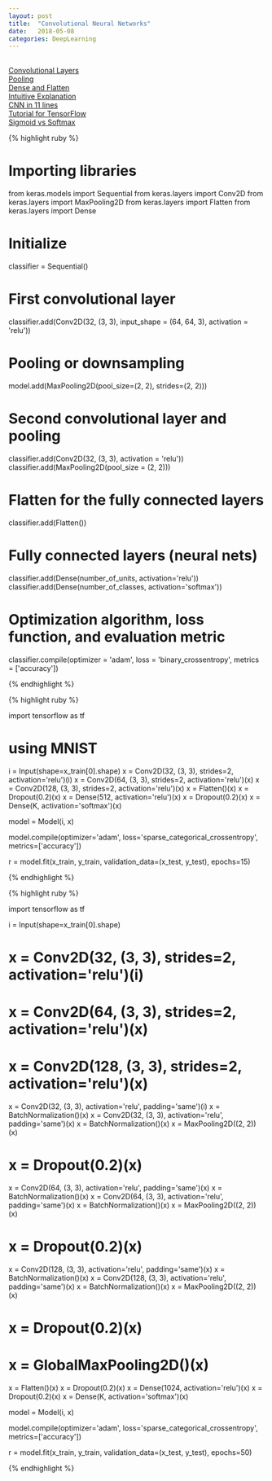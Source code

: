 ```yaml
---
layout: post
title:  "Convolutional Neural Networks"
date:   2018-05-08
categories: DeepLearning
---
```

<br />

<a href="https://keras.io/layers/convolutional/">
Convolutional Layers
</a>
<br />
<a href="https://keras.io/layers/pooling/">
Pooling
</a>
<br />
<a href="https://keras.io/layers/core/">
Dense and Flatten
</a>
<br />
<a href="https://ujjwalkarn.me/2016/08/11/intuitive-explanation-convnets/">
Intuitive Explanation
</a>
<br />
<a href="http://adventuresinmachinelearning.com/keras-tutorial-cnn-11-lines/">
CNN in 11 lines
</a>
<br />
<a href="http://adventuresinmachinelearning.com/convolutional-neural-networks-tutorial-tensorflow/">
Tutorial for TensorFlow
</a>
<br />
<a href="http://dataaspirant.com/2017/03/07/difference-between-softmax-function-and-sigmoid-function/">
Sigmoid vs Softmax
</a>

{% highlight ruby %}

# Importing libraries
from keras.models import Sequential
from keras.layers import Conv2D
from keras.layers import MaxPooling2D
from keras.layers import Flatten
from keras.layers import Dense

# Initialize
classifier = Sequential()

# First convolutional layer
classifier.add(Conv2D(32, (3, 3), input_shape = (64, 64, 3), activation = 'relu'))

# Pooling or downsampling
model.add(MaxPooling2D(pool_size=(2, 2), strides=(2, 2)))

# Second convolutional layer and pooling
classifier.add(Conv2D(32, (3, 3), activation = 'relu'))
classifier.add(MaxPooling2D(pool_size = (2, 2)))

# Flatten for the fully connected layers
classifier.add(Flatten())

# Fully connected layers (neural nets)
classifier.add(Dense(number_of_units, activation='relu'))
classifier.add(Dense(number_of_classes, activation='softmax'))

# Optimization algorithm, loss function, and evaluation metric
classifier.compile(optimizer = 'adam', loss = 'binary_crossentropy', metrics = ['accuracy'])

{% endhighlight %}

{% highlight ruby %}

import tensorflow as tf

# using MNIST

i = Input(shape=x_train[0].shape)
x = Conv2D(32, (3, 3), strides=2, activation='relu')(i)
x = Conv2D(64, (3, 3), strides=2, activation='relu')(x)
x = Conv2D(128, (3, 3), strides=2, activation='relu')(x)
x = Flatten()(x)
x = Dropout(0.2)(x)
x = Dense(512, activation='relu')(x)
x = Dropout(0.2)(x)
x = Dense(K, activation='softmax')(x)

model = Model(i, x)

model.compile(optimizer='adam',
              loss='sparse_categorical_crossentropy',
              metrics=['accuracy'])

r = model.fit(x_train, y_train, validation_data=(x_test, y_test), epochs=15)

{% endhighlight %}

{% highlight ruby %}

import tensorflow as tf

i = Input(shape=x_train[0].shape)
# x = Conv2D(32, (3, 3), strides=2, activation='relu')(i)
# x = Conv2D(64, (3, 3), strides=2, activation='relu')(x)
# x = Conv2D(128, (3, 3), strides=2, activation='relu')(x)

x = Conv2D(32, (3, 3), activation='relu', padding='same')(i)
x = BatchNormalization()(x)
x = Conv2D(32, (3, 3), activation='relu', padding='same')(x)
x = BatchNormalization()(x)
x = MaxPooling2D((2, 2))(x)
# x = Dropout(0.2)(x)
x = Conv2D(64, (3, 3), activation='relu', padding='same')(x)
x = BatchNormalization()(x)
x = Conv2D(64, (3, 3), activation='relu', padding='same')(x)
x = BatchNormalization()(x)
x = MaxPooling2D((2, 2))(x)
# x = Dropout(0.2)(x)
x = Conv2D(128, (3, 3), activation='relu', padding='same')(x)
x = BatchNormalization()(x)
x = Conv2D(128, (3, 3), activation='relu', padding='same')(x)
x = BatchNormalization()(x)
x = MaxPooling2D((2, 2))(x)
# x = Dropout(0.2)(x)

# x = GlobalMaxPooling2D()(x)
x = Flatten()(x)
x = Dropout(0.2)(x)
x = Dense(1024, activation='relu')(x)
x = Dropout(0.2)(x)
x = Dense(K, activation='softmax')(x)

model = Model(i, x)

model.compile(optimizer='adam',
              loss='sparse_categorical_crossentropy',
              metrics=['accuracy'])

r = model.fit(x_train, y_train, validation_data=(x_test, y_test), epochs=50)

{% endhighlight %}